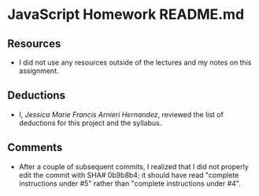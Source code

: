 # JavaScript Homework README.md

## Resources

  * I did not use any resources outside of the lectures and my notes on this assignment.
## Deductions

  * I, *Jessica Marie Francis Arnieri Hernandez*, reviewed the list of deductions for this project and the syllabus.

## Comments

  * After a couple of subsequent commits, I realized that I did not properly edit the commit with SHA# 0b9b8b4; it should have read "complete instructions under #5" rather than "complete instructions under #4".
